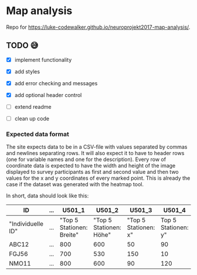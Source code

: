 # Map analysis

Repo for https://luke-codewalker.github.io/neuroprojekt2017-map-analysis/.

## TODO :sweat_smile:
- [x] implement functionality
- [x] add styles
- [x] add error checking and messages 
- [x] add optional header control
- [ ] extend readme
- [ ] clean up code


### Expected data format
The site expects data to be in a CSV-file with values separated by commas and newlines separating rows. It will also expect it to have to header rows (one for variable names and one for the description). Every row of coordinate data is expected to have the width and height of the image displayed to survey participants as first and second value and then two values for the x and y coordinates of every marked point. This is already the case if the dataset was generated with the heatmap tool.

In short, data should look like this:

ID|...|U501_1|U501_2|U501_3|U501_4|...
--|---|------|------|------|------|---
"Individuelle ID"|...|"Top 5 Stationen: Breite"|"Top 5 Stationen: Höhe"|"Top 5 Stationen: x"|Top 5 Stationen: y"|...
ABC12|...|800|600|50|90|...
FGJ56|...|700|530|150|10|...
NMO11|...|800|600|90|120|...
